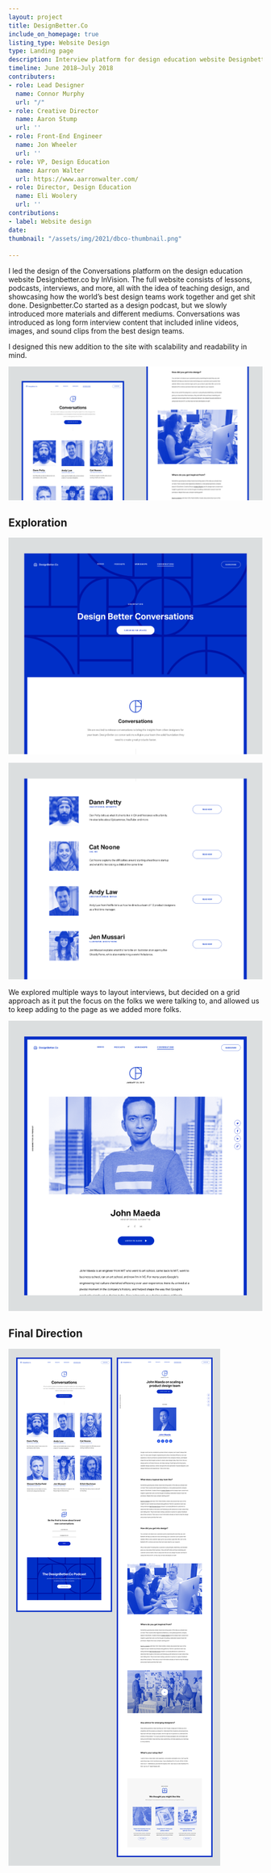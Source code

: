 ```yaml
---
layout: project
title: DesignBetter.Co
include_on_homepage: true
listing_type: Website Design
type: Landing page
description: Interview platform for design education website Designbetter.co
timeline: June 2018–July 2018
contributers:
- role: Lead Designer
  name: Connor Murphy
  url: "/"
- role: Creative Director
  name: Aaron Stump
  url: ''
- role: Front-End Engineer
  name: Jon Wheeler
  url: ''
- role: VP, Design Education
  name: Aarron Walter
  url: https://www.aarronwalter.com/
- role: Director, Design Education
  name: Eli Woolery
  url: ''
contributions:
- label: Website design
date: 
thumbnail: "/assets/img/2021/dbco-thumbnail.png"

---
```

I led the design of the Conversations platform on the design education website Designbetter.co by InVision. The full website consists of lessons, podcasts, interviews, and more, all with the idea of teaching design, and showcasing how the world’s best design teams work together and get shit done. Designbetter.Co started as a design podcast, but we slowly introduced more materials and different mediums. Conversations was introduced as long form interview content that included inline videos, images, and sound clips from the best design teams.

I designed this new addition to the site with scalability and readability in mind.

![](/assets/img/2021/final-short.png)

## Exploration

![](/assets/img/2021/hero-1.png)

![](/assets/img/2021/list-view-db.png)

We explored multiple ways to layout interviews, but decided on a grid approach as it put the focus on the folks we were talking to, and allowed us to keep adding to the page as we added more folks.

![](/assets/img/2021/db-interior.png)

## Final Direction

![](/assets/img/2021/dbco-final.png)